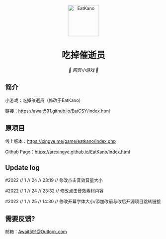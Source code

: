 <p align="center">
  <a href="https://xingye.me/game/eatkano"><img src="https://github.com/Await591/await591.github.io/tree/main/EatCSY/static/image/ClickBefore.png?raw=true" width="100" height="100" alt="EatKano"></a>
</p>
<div align="center">

# 吃掉催逝员

_🦌 网页小游戏 🥛_

</div>


## 简介

小游戏：吃掉催逝员（修改于EatKano）

链接：https://await591.github.io/EatCSY/index.html

## 原项目

线上版本：https://xingye.me/game/eatkano/index.php

Github Page：https://arcxingye.github.io/EatKano/index.html

## Update log

#2022 // 1 // 24 // 23:19 // 修改点击音效音量大小

#2022 // 1 // 24 // 23:32 // 修改点击音效素材内容

#2022 // 1 // 25 // 14:30 // 修改开幕字体大小/添加改前与改后开源项目跳转链接

## 需要反馈?

邮箱：Await591@Outlook.com
